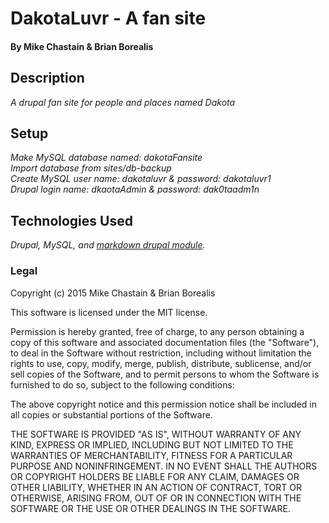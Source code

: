 
# DakotaLuvr - A fan site


#### By Mike Chastain & Brian Borealis

## Description

_A drupal fan site for people and places named Dakota_

## Setup
_Make MySQL database named: dakotaFansite_  
_Import database from sites/db-backup_  
_Create MySQL user name: dakotaluvr & password: dakotaluvr1_  
_Drupal login name: dkaotaAdmin & password: dak0taadm1n_

## Technologies Used

_Drupal, MySQL, and [markdown drupal module](https://www.drupal.org/project/markdown)._


### Legal



Copyright (c) 2015 Mike Chastain & Brian Borealis

This software is licensed under the MIT license.

Permission is hereby granted, free of charge, to any person obtaining a copy
of this software and associated documentation files (the "Software"), to deal
in the Software without restriction, including without limitation the rights
to use, copy, modify, merge, publish, distribute, sublicense, and/or sell
copies of the Software, and to permit persons to whom the Software is
furnished to do so, subject to the following conditions:

The above copyright notice and this permission notice shall be included in
all copies or substantial portions of the Software.

THE SOFTWARE IS PROVIDED "AS IS", WITHOUT WARRANTY OF ANY KIND, EXPRESS OR
IMPLIED, INCLUDING BUT NOT LIMITED TO THE WARRANTIES OF MERCHANTABILITY,
FITNESS FOR A PARTICULAR PURPOSE AND NONINFRINGEMENT. IN NO EVENT SHALL THE
AUTHORS OR COPYRIGHT HOLDERS BE LIABLE FOR ANY CLAIM, DAMAGES OR OTHER
LIABILITY, WHETHER IN AN ACTION OF CONTRACT, TORT OR OTHERWISE, ARISING FROM,
OUT OF OR IN CONNECTION WITH THE SOFTWARE OR THE USE OR OTHER DEALINGS IN
THE SOFTWARE.
